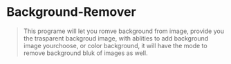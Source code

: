 # Background-Remover
> This programe will let you romve background from image, provide you the trasparent backgroud image, with ablities to add background image yourchoose, or color background, it will have the mode to remove background bluk of images as well.

